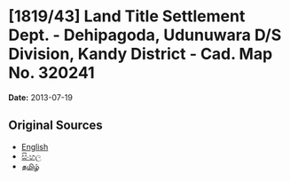 # [1819/43] Land Title Settlement Dept. - Dehipagoda, Udunuwara D/S Division, Kandy District - Cad. Map No. 320241

**Date:** 2013-07-19

## Original Sources

- [English](https://documents.gov.lk/view/extra-gazettes/2013/7/1819-43_E.pdf)
- [සිංහල](https://documents.gov.lk/view/extra-gazettes/2013/7/1819-43_S.pdf)
- [தமிழ்](https://documents.gov.lk/view/extra-gazettes/2013/7/1819-43_T.pdf)
